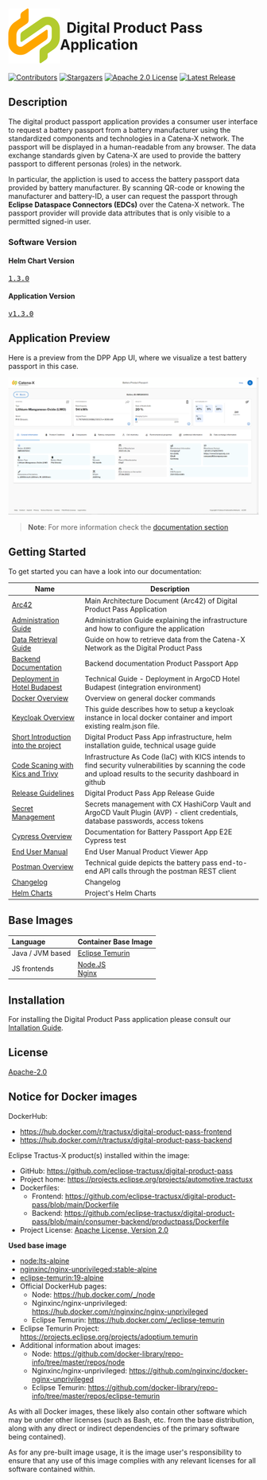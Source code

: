 <!--
  Catena-X - Product Passport Consumer Frontend
 
  Copyright (c) 2022, 2023 BASF SE, BMW AG, Henkel AG & Co. KGaA
 
  See the NOTICE file(s) distributed with this work for additional
  information regarding copyright ownership.
 
  This program and the accompanying materials are made available under the
  terms of the Apache License, Version 2.0 which is available at
  https://www.apache.org/licenses/LICENSE-2.0.
 
  Unless required by applicable law or agreed to in writing, software
  distributed under the License is distributed on an "AS IS" BASIS
  WITHOUT WARRANTIES OR CONDITIONS OF ANY KIND,
  either express or implied. See the
  License for the specific language govern in permissions and limitations
  under the License.
 
  SPDX-License-Identifier: Apache-2.0
-->

<h1 style="display:flex; align-items: center;"><img src="./docs/catena-x-logo.svg"/>&nbsp;&nbsp;Digital Product Pass Application</h1>

[![Contributors][contributors-shield]][contributors-url]
[![Stargazers][stars-shield]][stars-url]
[![Apache 2.0 License][license-shield]][license-url]
[![Latest Release][release-shield]][release-url]

## Description

The digital product passport  application provides a consumer user interface to request a battery passport from a battery manufacturer using the standardized components and technologies in a Catena-X network. The passport will be displayed in a human-readable from any browser. The data exchange standards given by Catena-X are used to provide the battery passport to different personas (roles) in the network.

In particular, the appliction is used to access the battery passport data provided by battery manufacturer. By scanning QR-code or knowing the manufacturer and battery-ID, a user can request the passport  through **Eclipse Dataspace Connectors (EDCs)** over the Catena-X network. The passport provider will provide data attributes that is only visible to a permitted signed-in user. 

### Software Version
#### Helm Chart Version
<pre id="helm-version"><a href="https://github.com/eclipse-tractusx/digital-product-pass/releases/tag/digital-product-pass-1.3.0">1.3.0</a></pre>
#### Application Version
<pre id="app-version"><a href="https://github.com/eclipse-tractusx/digital-product-pass/releases/tag/v1.3.0">v1.3.0</a></pre>


## Application Preview

Here is a preview from the DPP App UI, where we visualize a test battery passport in this case.

![General Info View](./docs/arc42/media/GraphicBatteryPassportViewGeneralInfo.png)

> **Note**: For more information check the [documentation section](./docs/README.md)

## Getting Started

To get started you can have a look into our documentation:

| Name                                                                      | Description                                                                                                                                                 |
| ----------------------------------------------------------------          |-------------------------------------------------------------------------------------------------------------------------------------------------------------|
| [Arc42](./docs/arc42/Arc42.md)                                             | Main Architecture Document (Arc42) of Digital Product Pass Application                                                                                      |
| [Administration Guide](./docs/admin%20guide/Admin_Guide.md)                  | Administration Guide explaining the infrastructure and how to configure the application                                                                     |
| [Data Retrieval Guide](./docs/data%20retrieval%20guide/DataRetrievalGuide.md)                  | Guide on how to retrieve data from the Catena-X Network as the Digital Product Pass                                                                    |
| [Backend Documentation](./consumer-backend/productpass/readme.md)          | Backend documentation Product Passport App                                                                                                                  |
| [Deployment in Hotel Budapest](./deployment/README.md)                     | Technical Guide - Deployment in ArgoCD Hotel Budapest (integration environment)                                                                             |
| [Docker Overview](./docker/README.md)                                      | Overview on general docker commands                                                                                                                         |
| [Keycloak Overview](./docker/local/Keycloak/README.md)                     | This guide describes how to setup a keycloak instance in local docker container and import existing realm.json file.                                        |
| [Short Introduction into the project](./docs/GETTING-STARTED.md)           | Digital Product Pass App infrastructure, helm installation guide, technical usage guide                                                                     |
| [Code Scaning with Kics and Trivy](./docs/IaC.md)                          | Infrastructure As Code (IaC) with KICS intends to find security vulnerabilities by scanning the code and upload results to the security dashboard in github |
| [Release Guidelines](./docs/RELEASE.md)                                     | Digital Product Pass App Release Guide                                                                                                             |
| [Secret Management](./docs/SECRETS_MANAGEMENT.md)                          | Secrets management with CX HashiCorp Vault and ArgoCD Vault Plugin (AVP) - client credentials, database passwords, access tokens                            |
| [Cypress Overview](./docs/cypress/CYPRESS.md)                              | Documentation for Battery Passport App E2E Cypress test                                                                                                     |
| [End User Manual](./docs/user%20manual/User%20Manual%20Product%20Viewer%20App.md)             | End User Manual Product Viewer App                                                                                                                          |
| [Postman Overview](./postman/README.md)                                    | Technical guide depicts the battery pass end-to-end API calls through the postman REST client                                                               |
| [Changelog](./CHANGELOG.md)                                                | Changelog                                                                                                                                                   |
| [Helm Charts](https://github.com/eclipse-tractusx/digital-product-pass/tree/main/charts/digital-product-pass)                                                | Project's Helm Charts                                                                                                                                       |



## Base Images
| Language | Container Base Image |
| :------- | :------------------- |
| Java / JVM based   | [Eclipse Temurin](https://hub.docker.com/_/eclipse-temurin) |
| JS frontends       | [Node.JS](https://hub.docker.com/_/node)  <br/> [Nginx](https://hub.docker.com/r/nginxinc/nginx-unprivileged) |
      

## Installation
For installing the Digital Product Pass application please consult our [Intallation Guide](./INSTALL.md).

## License

[Apache-2.0](https://raw.githubusercontent.com/eclipse-tractusx/digital-product-pass/main/LICENSE)

## Notice for Docker images
DockerHub:

- https://hub.docker.com/r/tractusx/digital-product-pass-frontend
- https://hub.docker.com/r/tractusx/digital-product-pass-backend

Eclipse Tractus-X product(s) installed within the image:

- GitHub: https://github.com/eclipse-tractusx/digital-product-pass
- Project home: https://projects.eclipse.org/projects/automotive.tractusx
- Dockerfiles: 
    - Frontend: https://github.com/eclipse-tractusx/digital-product-pass/blob/main/Dockerfile
    - Backend: https://github.com/eclipse-tractusx/digital-product-pass/blob/main/consumer-backend/productpass/Dockerfile
- Project License: [Apache License, Version 2.0](https://raw.githubusercontent.com/eclipse-tractusx/digital-product-pass/main/LICENSE)


**Used base image**
- [node:lts-alpine](https://github.com/nodejs/docker-node)
- [nginxinc/nginx-unprivileged:stable-alpine](https://github.com/nginxinc/docker-nginx-unprivileged/blob/main/Dockerfile-alpine.template)
- [eclipse-temurin:19-alpine](https://github.com/adoptium/containers)
- Official DockerHub pages:
    - Node: https://hub.docker.com/_/node
    - Nginxinc/nginx-unprivileged: https://hub.docker.com/r/nginxinc/nginx-unprivileged
    - Eclipse Temurin: https://hub.docker.com/_/eclipse-temurin  
- Eclipse Temurin Project: https://projects.eclipse.org/projects/adoptium.temurin  
- Additional information about images:
    - Node: https://github.com/docker-library/repo-info/tree/master/repos/node
    - Nginxinc/nginx-unprivileged: https://github.com/nginxinc/docker-nginx-unprivileged
    - Eclipse Temurin: https://github.com/docker-library/repo-info/tree/master/repos/eclipse-temurin

As with all Docker images, these likely also contain other software which may be under other licenses 
(such as Bash, etc. from the base distribution, along with any direct or indirect dependencies of the primary software being contained).

As for any pre-built image usage, it is the image user's responsibility to ensure that any use of this image complies with any relevant licenses for all software contained within.

<!-- MARKDOWN LINKS & IMAGES -->
<!-- https://www.markdownguide.org/basic-syntax/#reference-style-links -->

[contributors-shield]: https://img.shields.io/github/contributors/eclipse-tractusx/digital-product-pass.svg?style=for-the-badge

[contributors-url]: https://github.com/eclipse-tractusx/digital-product-pass/graphs/contributors

[stars-shield]: https://img.shields.io/github/stars/eclipse-tractusx/digital-product-pass.svg?style=for-the-badge

[stars-url]: https://github.com/eclipse-tractusx/digital-product-pass/stargazers

[license-shield]: https://img.shields.io/github/license/eclipse-tractusx/digital-product-pass.svg?style=for-the-badge

[license-url]: https://github.com/eclipse-tractusx/digital-product-pass/blob/main/LICENSE

[release-shield]: https://img.shields.io/github/v/release/eclipse-tractusx/digital-product-pass.svg?style=for-the-badge

[release-url]: https://github.com/eclipse-tractusx/digital-product-pass/releases
